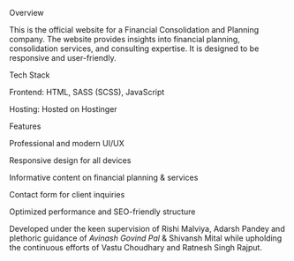 
Overview

This is the official website for a Financial Consolidation and Planning company. The website provides insights into financial planning, consolidation services, and consulting expertise. It is designed to be responsive and user-friendly.

Tech Stack

Frontend: HTML, SASS (SCSS), JavaScript

Hosting: Hosted on Hostinger

Features

Professional and modern UI/UX

Responsive design for all devices

Informative content on financial planning & services

Contact form for client inquiries

Optimized performance and SEO-friendly structure

Developed under the keen supervision of Rishi Malviya, Adarsh Pandey and plethoric guidance of *Avinash Govind Pal* & Shivansh Mital while upholding the continuous efforts of Vastu Choudhary and Ratnesh Singh Rajput.
